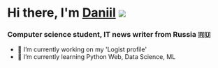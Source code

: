 # Hi there, I'm [Daniil](https://github.com/piccol1ni/) ![](https://github.com/blackcater/blackcater/raw/main/images/Hi.gif) 
### Computer science student, IT news writer from Russia 🇷🇺

- 🔭 I’m currently working on my 'Logist profile'
- 🌱 I’m currently learning Python Web, Data Science, ML
